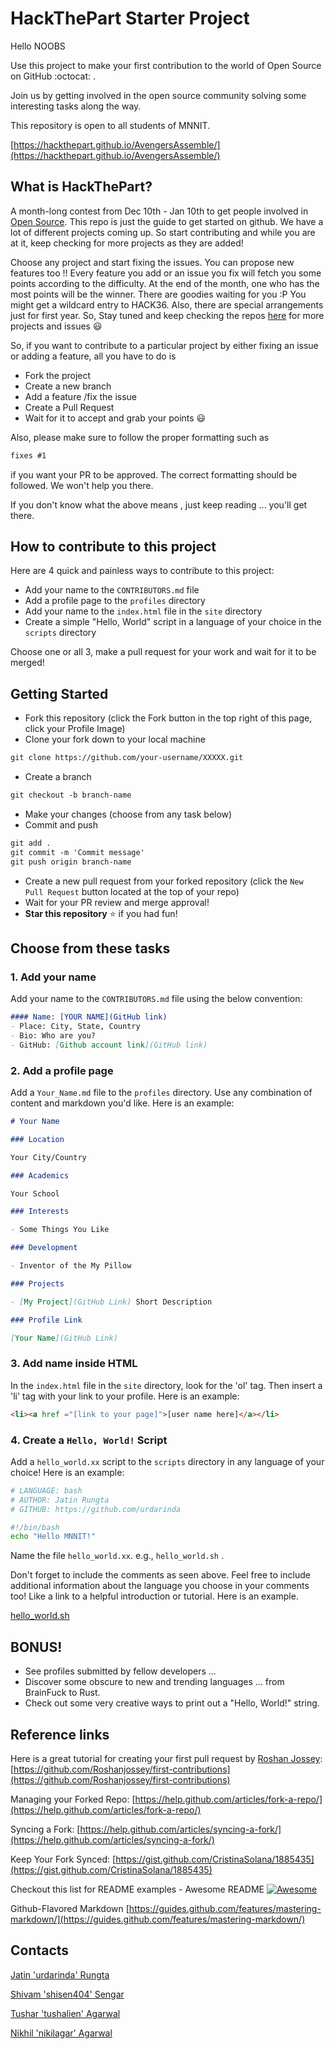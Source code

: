 # HackThePart Starter Project 

Hello NOOBS

Use this project to make your first contribution to the world of Open Source on GitHub :octocat: .

Join us by getting involved in the open source community solving some interesting tasks along the way.

This repository is open to all students of MNNIT.

[https://hackthepart.github.io/AvengersAssemble/](https://hackthepart.github.io/AvengersAssemble/)


## What is HackThePart?

A month-long contest from Dec 10th - Jan 10th to get people involved in [Open Source](https://github.com/open-source). This repo is just the guide to get started on github. We have a lot of different projects coming up. So start contributing and while you are at it, keep checking for more projects as they are added!

Choose any project and start fixing the issues. You can propose new features too !! Every feature you add or an issue you fix will fetch you some points according to the difficulty. At the end of the month, one who has the most points will be the winner. There are goodies waiting for you :P You might get a wildcard entry to HACK36. Also, there are special arrangements just for first year. So, Stay tuned and keep checking the repos [here](https://github.com/hackthepart) for more projects and issues :smiley:


So, if you want to contribute to a particular project by either fixing an issue or adding a feature, all you have to do is 
* Fork the project
* Create a new branch
* Add a feature /fix the issue
* Create a Pull Request
* Wait for it to accept and grab your points :smiley:

Also, please make sure to follow the proper formatting such as

```markdown
fixes #1
```
if you want your PR to be approved. The correct formatting should be followed. We won't help you there.

If you don't know what the above means , just keep reading ... you'll get there.



## How to contribute to this project
Here are 4 quick and painless ways to contribute to this project:

* Add your name to the `CONTRIBUTORS.md` file
* Add a profile page to the `profiles` directory
* Add your name to the `index.html` file in the `site` directory
* Create a simple "Hello, World" script in a language of your choice in the `scripts` directory

Choose one or all 3, make a pull request for your work and wait for it to be merged!

## Getting Started
* Fork this repository (click the Fork button in the top right of this page, click your Profile Image)
* Clone your fork down to your local machine
```markdown
git clone https://github.com/your-username/XXXXX.git
```
* Create a branch
```markdown
git checkout -b branch-name
```
* Make your changes (choose from any task below)
* Commit and push
```markdown
git add .
git commit -m 'Commit message'
git push origin branch-name
```
* Create a new pull request from your forked repository (click the `New Pull Request` button located at the top of your repo)
* Wait for your PR review and merge approval!
* __Star this repository__ :star: if you had fun!

## Choose from these tasks
### 1. Add your name
Add your name to the `CONTRIBUTORS.md` file using the below convention:

```markdown
#### Name: [YOUR NAME](GitHub link)
- Place: City, State, Country
- Bio: Who are you?
- GitHub: [Github account link](GitHub link)
```

### 2. Add a profile page
Add a `Your_Name.md` file to the `profiles` directory. Use any combination of content and markdown you'd like. Here is an example:

```markdown
# Your Name

### Location

Your City/Country

### Academics

Your School

### Interests

- Some Things You Like

### Development

- Inventor of the My Pillow

### Projects

- [My Project](GitHub Link) Short Description

### Profile Link

[Your Name](GitHub Link)
```

### 3. Add name inside HTML
In the `index.html` file in the `site` directory, look for the 'ol' tag. Then insert a 'li' tag with your link to your profile. Here is an example:

```html
<li><a href ="[link to your page]">[user name here]</a></li>
```

### 4. Create a `Hello, World!` Script
Add a `hello_world.xx` script to the `scripts` directory in any language of your choice! Here is an example:

```bash
# LANGUAGE: bash
# AUTHOR: Jatin Rungta
# GITHUB: https://github.com/urdarinda

#!/bin/bash
echo "Hello MNNIT!"

```
Name the file `hello_world.xx`. e.g., `hello_world.sh` .

Don't forget to include the comments as seen above. Feel free to include additional information about the language you choose in your comments too! Like a link to a helpful introduction or tutorial. Here is an example.

[hello_world.sh](https://github.com/hackthepart/init/blob/master/scripts/hello_world.sh)

## BONUS!
* See profiles submitted by fellow developers ...
* Discover some obscure to new and trending languages ... from BrainFuck to Rust.
* Check out some very creative ways to print out a "Hello, World!" string.

## Reference links
Here is a great tutorial for creating your first pull request by [Roshan Jossey](https://github.com/Roshanjossey):
[https://github.com/Roshanjossey/first-contributions](https://github.com/Roshanjossey/first-contributions)

Managing your Forked Repo: [https://help.github.com/articles/fork-a-repo/](https://help.github.com/articles/fork-a-repo/)

Syncing a Fork: [https://help.github.com/articles/syncing-a-fork/](https://help.github.com/articles/syncing-a-fork/)

Keep Your Fork Synced: [https://gist.github.com/CristinaSolana/1885435](https://gist.github.com/CristinaSolana/1885435)

Checkout this list for README examples - Awesome README [![Awesome](https://cdn.rawgit.com/sindresorhus/awesome/d7305f38d29fed78fa85652e3a63e154dd8e8829/media/badge.svg)](https://github.com/sindresorhus/awesome)

Github-Flavored Markdown [https://guides.github.com/features/mastering-markdown/](https://guides.github.com/features/mastering-markdown/)
 
## Contacts
[Jatin 'urdarinda' Rungta](https://fb.com/jatinrungta)

[Shivam 'shisen404' Sengar](https://fb.com/S3sngh) 
 
[Tushar 'tushalien' Agarwal](https://fb.com/tushalien)

[Nikhil 'nikilagar' Agarwal](https://fb.com/nikil.agar)
